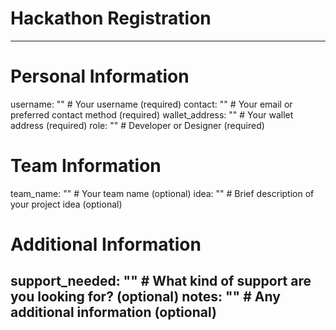 # Hackathon Registration

<!--
Please fill out the information below. This information will be automatically processed.
Do not remove the --- markers or change the field names.
-->

---
# Personal Information
username: "" # Your username (required)
contact: "" # Your email or preferred contact method (required)
wallet_address: "" # Your wallet address (required)
role: "" # Developer or Designer (required)

# Team Information
team_name: "" # Your team name (optional)
idea: "" # Brief description of your project idea (optional)

# Additional Information
support_needed: "" # What kind of support are you looking for? (optional)
notes: "" # Any additional information (optional)
---

<!-- Do not edit below this line. This section will be automatically generated when your registration is processed. -->

